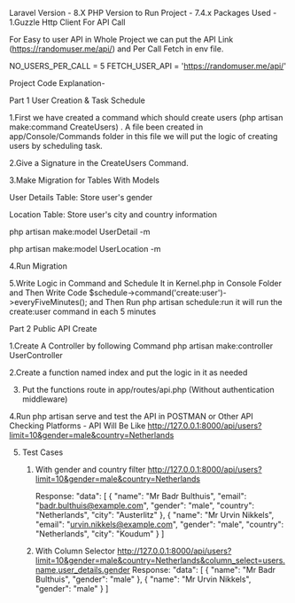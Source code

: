 Laravel Version - 8.X
PHP Version to Run Project -  7.4.x 
Packages Used - 
			1.Guzzle Http Client For API Call


For Easy to user API in Whole Project we can put the API Link (https://randomuser.me/api/) and Per Call Fetch in env file.

NO_USERS_PER_CALL = 5 
FETCH_USER_API = 'https://randomuser.me/api/'

Project Code Explanation-



Part 1 User Creation & Task Schedule

1.First we have created a command which should create users (php artisan make:command CreateUsers) . A file been created in app/Console/Commands folder in this file we will put the logic of creating users by scheduling task.

2.Give a Signature in the CreateUsers Command.

3.Make Migration for Tables With Models

User Details Table: Store user's gender

Location Table: Store user's city and country information

php artisan make:model UserDetail -m

php artisan make:model UserLocation -m


4.Run Migration

5.Write Logic in Command and Schedule It in Kernel.php in Console Folder and Then Write Code  $schedule->command('create:user')->everyFiveMinutes(); and Then Run php artisan schedule:run it will run the create:user command in each 5 minutes



Part 2 Public API Create

1.Create A Controller by following Command php artisan make:controller UserController

2.Create a function named index and put the logic in it as needed 

3. Put the functions route in app/routes/api.php (Without authentication middleware)

4.Run php artisan serve and test the API in POSTMAN or Other API Checking Platforms -  API Will Be Like 
	http://127.0.0.1:8000/api/users?limit=10&gender=male&country=Netherlands



5. Test Cases

	1. With gender and country  filter
		http://127.0.0.1:8000/api/users?limit=10&gender=male&country=Netherlands

		Response: 
				"data": [
        {
            "name": "Mr Badr Bulthuis",
            "email": "badr.bulthuis@example.com",
            "gender": "male",
            "country": "Netherlands",
            "city": "Austerlitz"
        },
        {
            "name": "Mr Urvin Nikkels",
            "email": "urvin.nikkels@example.com",
            "gender": "male",
            "country": "Netherlands",
            "city": "Koudum"
        }
    ]
 
	2. With Column Selector
		http://127.0.0.1:8000/api/users?limit=10&gender=male&country=Netherlands&column_select=users.name,user_details.gender
		Response: 
				"data": [
        {
            "name": "Mr Badr Bulthuis",
            "gender": "male"
        },
        {
            "name": "Mr Urvin Nikkels",
            "gender": "male"
        }
    ]
